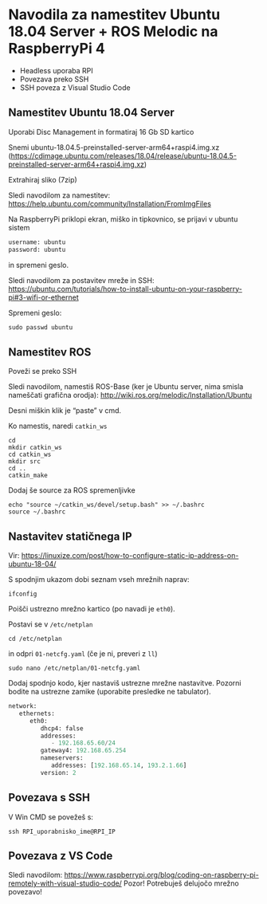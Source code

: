 # Navodila za namestitev Ubuntu 18.04 Server + ROS Melodic na RaspberryPi 4 

- Headless uporaba RPI 
- Povezava preko SSH 
- SSH poveza z Visual Studio Code 

 

## Namestitev Ubuntu 18.04 Server 

Uporabi Disc Management in formatiraj 16 Gb SD kartico 

Snemi ubuntu-18.04.5-preinstalled-server-arm64+raspi4.img.xz (https://cdimage.ubuntu.com/releases/18.04/release/ubuntu-18.04.5-preinstalled-server-arm64+raspi4.img.xz)

Extrahiraj sliko (7zip) 

Sledi navodilom za namestitev: https://help.ubuntu.com/community/Installation/FromImgFiles 

Na RaspberryPi priklopi ekran, miško in tipkovnico, se prijavi v ubuntu sistem

```python
username: ubuntu
password: ubuntu
```
in spremeni geslo.

Sledi navodilom za postavitev mreže in SSH: https://ubuntu.com/tutorials/how-to-install-ubuntu-on-your-raspberry-pi#3-wifi-or-ethernet 


Spremeni geslo: 

```python linenums="1"
sudo passwd ubuntu 

```

## Namestitev ROS 

Poveži se preko SSH 

Sledi navodilom, namestiš ROS-Base (ker je Ubuntu server, nima smisla nameščati grafična orodja): http://wiki.ros.org/melodic/Installation/Ubuntu 

Desni miškin klik je “paste” v cmd. 

Ko namestis, naredi `catkin_ws` 

```
cd
mkdir catkin_ws 
cd catkin_ws 
mkdir src 
cd .. 
catkin_make 
```

Dodaj še source za ROS spremenljivke 

```
echo "source ~/catkin_ws/devel/setup.bash" >> ~/.bashrc 
source ~/.bashrc 
```

## Nastavitev statičnega IP 

Vir: https://linuxize.com/post/how-to-configure-static-ip-address-on-ubuntu-18-04/ 

S spodnjim ukazom dobi seznam vseh mrežnih naprav:
```
ifconfig
```
Poišči ustrezno mrežno kartico (po navadi je `eth0`).

Postavi se v `/etc/netplan`
```
cd /etc/netplan
```
in odpri `01-netcfg.yaml` (če je ni, preveri z `ll`)

```
sudo nano /etc/netplan/01-netcfg.yaml
```

Dodaj spodnjo kodo, kjer nastaviš ustrezne mrežne nastavitve. Pozorni bodite na ustrezne zamike (uporabite presledke ne tabulator).

```python hl_lines="5 6 7 8 9"
network: 
   ethernets: 
      eth0: 
         dhcp4: false 
         addresses: 
            - 192.168.65.60/24 
         gateway4: 192.168.65.254 
         nameservers: 
            addresses: [192.168.65.14, 193.2.1.66] 
         version: 2 
```


## Povezava s SSH 

V Win CMD se povežeš s:  
```
ssh RPI_uporabnisko_ime@RPI_IP 
```
 

## Povezava z VS Code 

Sledi navodilom: https://www.raspberrypi.org/blog/coding-on-raspberry-pi-remotely-with-visual-studio-code/ 
Pozor! Potrebuješ delujočo mrežno povezavo!


